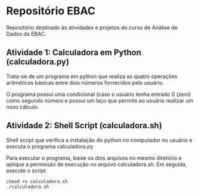 # Repositório EBAC

Repositório destinado às atividades e projetos do curso de Análise de Dados da EBAC.

## Atividade 1: Calculadora em Python (calculadora.py)
Trata-se de um programa em python que realiza as quatro operações aritméticas básicas
entre dois números fornecidos pelo usuário.

O programa possui uma condicional (caso o usuário tenha entrado 0 (zero) como segundo
número e possui um laço que permite ao usuário realizar um novo cálculo.


## Atividade 2: Shell Script (calculadora.sh)
Shell script que verifica a instalação do python no computador no usuário e executa o
programa calculadora.py

Para executar o programa, baixe os dois arquivos no mesmo diretório e aplique a permissão
de execução no arquivo calculadora.sh. Em seguida, execute o script.

```bash
chmod +x calculadora.sh
./calculadora.sh
```
